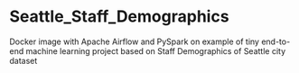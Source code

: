 # Seattle_Staff_Demographics
Docker image with Apache Airflow and PySpark on example of tiny end-to-end machine learning project based on Staff Demographics of Seattle city dataset
